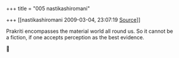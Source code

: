+++
title = "005 nastikashiromani"

+++
[[nastikashiromani	2009-03-04, 23:07:19 [Source](https://groups.google.com/g/bvparishat/c/WEjycNi0SPM)]]



Prakriti encompasses the material world all round us. So it cannot be  
a fiction, if one accepts perception as the best evidence.  



